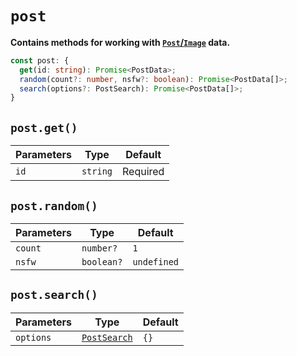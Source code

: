 <script setup>
import HrefBadge from '../components/HrefBadge.vue'
</script>

# `post`
**Contains methods for working with [`Post`/`Image`](https://docs.nekos.moe/structures.html#post-image-data) data.**
```ts
const post: {
  get(id: string): Promise<PostData>;
  random(count?: number, nsfw?: boolean): Promise<PostData[]>;
  search(options?: PostSearch): Promise<PostData[]>;
}
```

## `post.get()` <Badge type="info" text="async" /> <HrefBadge text="PostData" link="/reference/types#postdata" />
| Parameters | Type     | Default  |
| ---------- | -------- | -------- |
| `id`       | `string` | Required |

## `post.random()` <Badge type="info" text="async" /> <HrefBadge text="Array&lt;PostData&gt;" link="/reference/types#postdata" />
| Parameters | Type       | Default     |
| ---------- | ---------- | ----------- |
| `count`    | `number?`  | `1`         |
| `nsfw`     | `boolean?` | `undefined` |

## `post.search()` <Badge type="info" text="async" /> <HrefBadge text="Array&lt;PostData&gt;" link="/reference/types#postdata" />
| Parameters | Type                                        | Default |
| ---------- | ------------------------------------------- | ------- |
| `options`  | [`PostSearch`](/reference/types#postsearch) | `{}`    |
